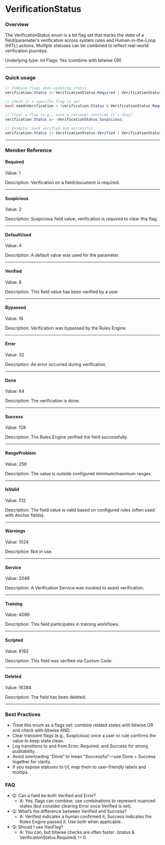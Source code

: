 # VerificationStatus

### Overview

The VerificationStatus enum is a bit flag set that tracks the state of a field/parameter’s verification across system rules and Human-in-the-Loop (HITL) actions. Multiple statuses can be combined to reflect real-world verification journeys.

Underlying type: int Flags: Yes (combine with bitwise OR)

***

### Quick usage

```csharp
// Combine flags when updating status
verification.Status |= VerificationStatus.Required | VerificationStatus.Suspicious;

// Check if a specific flag is set
bool needsVerification = (verification.Status & VerificationStatus.Required) != 0;

// Clear a flag (e.g., once a reviewer confirms it’s okay)
verification.Status &= ~VerificationStatus.Suspicious;

// Example: mark verified and successful
verification.Status |= VerificationStatus.Verified | VerificationStatus.Success;
```

***

### Member Reference

#### Required

Value: 1

Description: Verification on a field/document is required.

***

#### Suspicious

Value: 2

Description: Suspicious field value; verification is required to clear this flag.

***

#### DefaultUsed

Value: 4

Description: A default value was used for the parameter.

***

#### Verified

Value: 8

Description: This field value has been verified by a user.

***

#### Bypassed

Value: 16

Description: Verification was bypassed by the Rules Engine.

***

#### Error

Value: 32

Description: An error occurred during verification.

***

#### Done

Value: 64

Description: The verification is done.

***

#### Success

Value: 128

Description: The Rules Engine verified the field successfully.

***

#### RangeProblem

Value: 256

Description: The value is outside configured minimum/maximum ranges.

***

#### IsValid

Value: 512

Description: The field value is valid based on configured rules (often used with Anchor fields).

***

#### Warnings

Value: 1024

Description: Not in use.

***

#### Service

Value: 2048

Description: A Verification Service was invoked to assist verification.

***

#### Training

Value: 4096

Description: This field participates in training workflows.

***

#### Scripted

Value: 8192

Description: This field was verified via Custom Code.

***

#### Deleted

Value: 16384

Description: The field has been deleted.

***

### Best Practices

* Treat this enum as a flags set: combine related states with bitwise OR and check with bitwise AND.
* Clear transient flags (e.g., Suspicious) once a user or rule confirms the value to keep state clean.
* Log transitions to and from Error, Required, and Success for strong auditability.
* Avoid overloading “Done” to mean “Successful”—use Done + Success together for clarity.
* If you expose statuses to UI, map them to user-friendly labels and tooltips.

### FAQ

* Q: Can a field be both Verified and Error?
  * A: Yes, flags can combine; use combinations to represent nuanced states (but consider clearing Error once Verified is set).
* Q: What’s the difference between Verified and Success?
  * A: Verified indicates a human confirmed it; Success indicates the Rules Engine passed it. Use both when applicable.
* Q: Should I use HasFlag?
  * A: You can, but bitwise checks are often faster: (status & VerificationStatus.Required) != 0.

